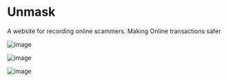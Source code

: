 # Unmask
A website for recording online scammers. Making Online transactions safer

![image](https://github.com/munyuawilson/Unmask/assets/98756995/bc8c3ad3-3189-4f8b-8e26-75c6aed057d0)

![image](https://github.com/munyuawilson/Unmask/assets/98756995/bb5d82b4-8a37-46bd-a805-0b920c8632f6)

![image](https://github.com/munyuawilson/Unmask/assets/98756995/c3f9b765-c96b-4330-a85f-222f98c436c7)








